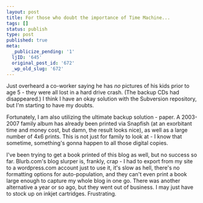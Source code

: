 ```yaml
---
layout: post
title: For those who doubt the importance of Time Machine...
tags: []
status: publish
type: post
published: true
meta:
  _publicize_pending: '1'
  ljID: '645'
  original_post_id: '672'
  _wp_old_slug: '672'
---
```

Just overheard a co-worker saying he has <em>no</em> pictures of his kids prior to age 5 - they were all lost in a hard drive crash.  (The backup CDs had disappeared.)  I think I have an okay solution with the Subversion repository, but I'm starting to have my doubts.

Fortunately, I am also utilizing the ultimate backup solution - paper.  A 2003-2007 family album has already been printed via Snapfish (at an exorbitant time and money cost, but damn, the result looks nice), as well as a large number of 4x6 prints.  This is not just for family to look at - I know that sometime, something's gonna happen to all those digital copies.

I've been trying to get a book printed of this blog as well, but no success so far.  Blurb.com's blog slurper is, frankly, crap - I had to export from my site to a wordpress.com account just to use it, it's slow as hell, there's no formatting options for auto-population, and they can't even print a book large enough to capture my whole blog in one go.  There was another alternative a year or so ago, but they went out of business.  I may just have to stock up on inkjet cartridges.  Frustrating.
